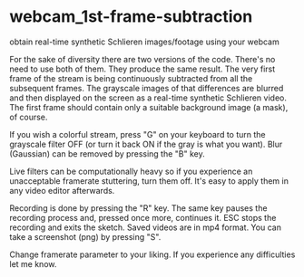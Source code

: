 # webcam_1st-frame-subtraction
obtain real-time synthetic Schlieren images/footage using your webcam

For the sake of diversity there are two versions of the code. There's no need to use both of them. They produce the same result.
The very first frame of the stream is being continuously subtracted from all the subsequent frames. The grayscale images of that differences are blurred and then displayed on the screen as a real-time synthetic Schlieren video. The first frame should contain only a suitable background image (a mask), of course.

If you wish a colorful stream, press "G" on your keyboard to turn the grayscale filter OFF (or turn it back ON if the gray is what you want).
Blur (Gaussian) can be removed by pressing the "B" key.

Live filters can be computationally heavy so if you experience an unacceptable framerate stuttering, turn them off. It's easy to apply them in any video editor afterwards.

Recording is done by pressing the "R" key. The same key pauses the recording process and, pressed once more, continues it. ESC stops the recording and exits the sketch.
Saved videos are in mp4 format.
You can take a screenshot (png) by pressing "S".

Change framerate parameter to your liking.
If you experience any difficulties let me know.


